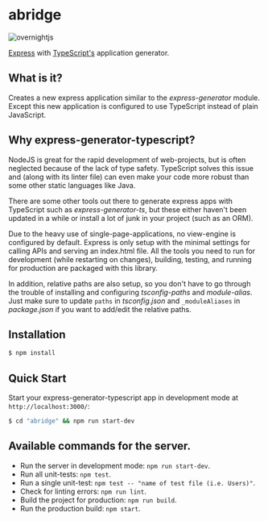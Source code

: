 # abridge

<img alt='overnightjs' src='https://github.com/seanpmaxwell/express-generator-typescript/raw/master/express-typescript.png' border='0'>

[Express](https://www.npmjs.com/package/express) with [TypeScript's](https://www.npmjs.com/package/typescript) application generator.

## What is it?

Creates a new express application similar to the _express-generator_ module. Except this new
application is configured to use TypeScript instead of plain JavaScript.

## Why express-generator-typescript?

NodeJS is great for the rapid development of web-projects, but is often neglected because of the lack of
type safety. TypeScript solves this issue and (along with its linter file) can even make your code
more robust than some other static languages like Java.

There are some other tools out there to generate express apps with TypeScript such as
_express-generator-ts_, but these either haven't been updated in a while or install a lot of junk
in your project (such as an ORM).

Due to the heavy use of single-page-applications, no view-engine is configured by default. Express is
only setup with the minimal settings for calling APIs and serving an index.html file. All the tools you
need to run for development (while restarting on changes), building, testing, and running for production
are packaged with this library.

In addition, relative paths are also setup, so you don't have to go through the trouble of installing
and configuring _tsconfig-paths_ and _module-alias_. Just make sure to update `paths` in _tsconfig.json_
and `_moduleAliases` in _package.json_ if you want to add/edit the relative paths.

## Installation

```sh
$ npm install
```

## Quick Start

Start your express-generator-typescript app in development mode at `http://localhost:3000/`:

```bash
$ cd "abridge" && npm run start-dev
```

## Available commands for the server.

- Run the server in development mode: `npm run start-dev`.
- Run all unit-tests: `npm test`.
- Run a single unit-test: `npm test -- "name of test file (i.e. Users)"`.
- Check for linting errors: `npm run lint`.
- Build the project for production: `npm run build`.
- Run the production build: `npm start`.
